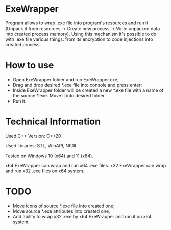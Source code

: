# ExeWrapper
Program allows to wrap .exe file into program's resources and run it (Unpack it from resources -> Create new process -> Write unpacked data into created process memory).
Using this mechanism it's possible to do with .exe file various things: from its encryption to code injections into created process.

# How to use
- Open ExeWrapper folder and run ExeWrapper.exe;
- Drag and drop desired *.exe file into console and press enter;
- Inside ExeWrapper folder will be created a new *.exe file with a name of the source *.exe. Move it into desired folder.
- Run it.

# Technical Information
Used C++ Version: C++20

Used libraries: STL, WinAPI, NtDll

Tested on Windows 10 (x64) and 11 (x64). 

x64 ExeWrapper can wrap and run x64 .exe files.
x32 ExeWrapper can wrap and run x32 .exe files on x64 system.

# TODO
- Move icons of source *.exe file into created one;
- Move source *.exe attributes into created one;
- Add ability to wrap x32 .exe by x64 ExeWrapper and run it on x64 system.